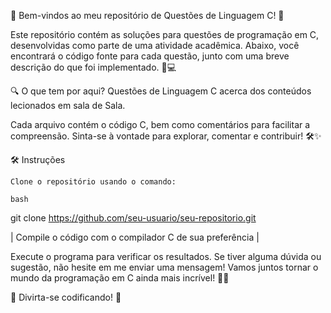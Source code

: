 
🎉 Bem-vindos ao meu repositório de Questões de Linguagem C! 🎉

Este repositório contém as soluções para questões de programação em C, desenvolvidas como parte de uma atividade acadêmica. Abaixo, você encontrará o código fonte para cada questão, junto com uma breve descrição do que foi implementado. 🚀💻

🔍 O que tem por aqui?
Questões de Linguagem C acerca dos conteúdos lecionados em sala de Sala.


Cada arquivo contém o código C, bem como comentários para facilitar a compreensão. Sinta-se à vontade para explorar, comentar e contribuir! 🛠️✨

🛠️ Instruções

    Clone o repositório usando o comando:

    bash

git clone https://github.com/seu-usuario/seu-repositorio.git

| Compile o código com o compilador C de sua preferência |




Execute o programa para verificar os resultados.
Se tiver alguma dúvida ou sugestão, não hesite em me enviar uma mensagem! Vamos juntos tornar o mundo da programação em C ainda mais incrível! 🌟🙌

🚀 Divirta-se codificando! 🚀

